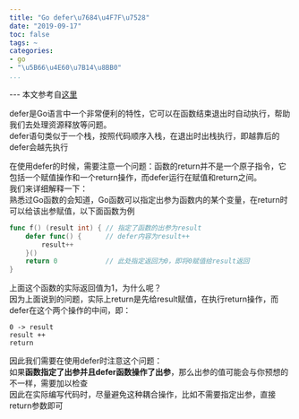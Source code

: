 ```yaml
---
title: "Go defer\u7684\u4F7F\u7528"
date: "2019-09-17"
toc: false
tags: ~
categories:
- go
- "\u5B66\u4E60\u7B14\u8BB0"
...
```

--- 本文参考自[这里](https://tiancaiamao.gitbooks.io/go-internals/content/zh/03.4.html"%3Ehttps://tiancaiamao.gitbooks.io/go-internals/content/zh/03.4.html)

defer是Go语言中一个非常便利的特性，它可以在函数结束退出时自动执行，帮助我们去处理资源释放等问题。  
defer语句类似于一个栈，按照代码顺序入栈，在退出时出栈执行，即越靠后的defer会越先执行  

在使用defer的时候，需要注意一个问题：函数的return并不是一个原子指令，它包括一个赋值操作和一个return操作，而defer运行在赋值和return之间。  
我们来详细解释一下：  
熟悉过Go函数的会知道，Go函数可以指定出参为函数内的某个变量，在return时可以给该出参赋值，以下面函数为例  

``` go
func f() (result int) { // 指定了函数的出参为result
    defer func() {      // defer内容为result++
        result++
    }()
    return 0            // 此处指定返回为0，即将0赋值给result返回
}
```
上面这个函数的实际返回值为1，为什么呢？  
因为上面说到的问题，实际上return是先给result赋值，在执行return操作，而defer在这个两个操作的中间，即：  

```
0 -> result  
result ++
return 
```

因此我们需要在使用defer时注意这个问题：  
如果**函数指定了出参并且defer函数操作了出参**，那么出参的值可能会与你预想的不一样，需要加以检查  
因此在实际编写代码时，尽量避免这种耦合操作，比如不需要指定出参，直接return参数即可  
